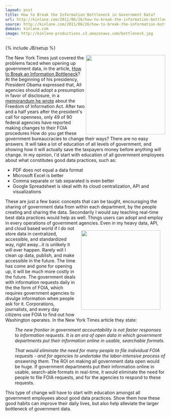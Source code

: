 ```yaml
---
layout: post
title: How to Break the Information Bottleneck in Government Data?
url: http://kinlane.com/2011/06/26/how-to-break-the-information-bottleneck-in-government-data/
source: http://kinlane.com/2011/06/26/how-to-break-the-information-bottleneck-in-government-data/
domain: kinlane.com
image: http://kinlane-productions.s3.amazonaws.com/bottleneck.jpg
---
```

{% include JB/setup %}<p><!DOCTYPE html PUBLIC "-//W3C//DTD XHTML 1.0 Transitional//EN"
    "http://www.w3.org/TR/xhtml1/DTD/xhtml1-transitional.dtd">
<html xmlns="http://www.w3.org/1999/xhtml">
  <head>
    <title></title>
  </head>
  <body>
    <img src="http://kinlane-productions.s3.amazonaws.com/bottleneck.jpg" alt="" width="250" align="right" />The New York Times just covered the problems faced when opening up government data, in the
    article, <a title="How to break an information bottleneck" href="http://www.nytimes.com/2011/06/26/business/26stream.html?_r=1">How to Break an Information Bottleneck</a>? At the beginning of his
    presidency, President Obama expressed that, All agencies should adopt a presumption in favor of disclosure, in a <a title="memorandum he wrote" href=
    "http://www.whitehouse.gov/the_press_office/Freedom_of_Information_Act/">memorandum he wrote</a> about the Freedom of Information Act. After two and a half years after the president's call for
    openness, only 49 of 90 federal agencies have reported making changes to their FOIA procedures How do you get these government bureaucracies to change their ways? There are no easy answers. It
    will take a lot of education of all levels of government, and showing how it will actually save the taxpayers money before anything will change. In my opinion, I'd start with education of all
    government employees about what constitutes good data practices, such as:
    <ul class="mainlist">
      <li>PDF does not equal a data format
      </li>
      <li>Microsoft Excel is better
      </li>
      <li>Comma separate or tab separated is even better
      </li>
      <li>Google Spreadsheet is ideal with its cloud centralization, API and visualizations
      </li>
    </ul>These are just a few basic concepts that can be taught, encouraging the sharing of government data from within each department, by the people creating and sharing the data. Secondarily I
    would say teaching real-time best data practices would help as well. Things users can adopt and employ in every operations of government agencies. <img style="padding: 15px;" src=
    "http://kinlane-productions.s3.amazonaws.com/matrix-pics/washington-crossing-the-delaware-cropped.png" alt="" width="250" align="right" />Even in my heavy data, API, and cloud based world if I do
    not store data in centralized, accessible, and standardized way, right away...it is unlikely it will ever happen. Rarely will I clean up data, publish, and make accessible in the future. The time
    has come and gone for opening up, it will be much more costly in the future. The government deals with information requests daily in the the form of FOIA, which requires government agencies to
    divulge information when people ask for it. Corporations, journalists, and every day citizens use FOIA to find out how Washington operates. In the New York Times article they state:
    <p style="padding-left: 30px;">
      <em>The new frontier in government accountability is not faster responses to information requests. It is an era of open data in which government departments put their information online in
      usable, searchable formats.</em>
    </p>
    <p style="padding-left: 30px;">
      <em>That would eliminate the need for many people to file individual FOIA requests - and for agencies to undertake the labor-intensive process of answering them.</em> The ROI on making all
      government data open would be huge. If government departments put their information online in usable, search-able formats in real-time, it would eliminate the need for people to file FOIA
      requests, and for the agencies to respond to these requests.
    </p>This type of change will have to start with education amongst all government employees about good data practices. Show them how these good habits can improve their daily lives, but also help
    alleviate the larger bottleneck of government data.
  </body>
</html></p>
